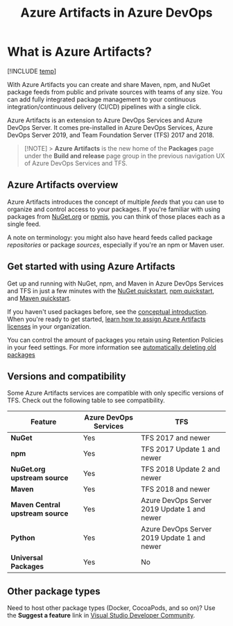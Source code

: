 ﻿---
title: Azure Artifacts in Azure DevOps
description: Overview of Azure Artifacts for hosting and sharing NuGet packages and npm modules with Azure DevOps Services or Azure DevOps Server
ms.assetid: 7F863543-2AFF-4726-A86A-4CF81DE98DCE
ms.technology: devops-artifacts
ms.topic: overview
ms.date: 01/31/2018
monikerRange: '>= tfs-2017'
---

# What is Azure Artifacts?

[!INCLUDE [temp](../includes/version-tfs-2017-through-vsts.md)]

With Azure Artifacts you can create and share Maven, npm, and NuGet package feeds from public and private sources with teams of any size. You can
add fully integrated package management to your continuous integration/continuous delivery (CI/CD) pipelines with a single click.

Azure Artifacts is an extension to Azure DevOps Services and Azure DevOps Server. It comes pre-installed in Azure DevOps Services, Azure DevOps Server 2019, and Team Foundation Server (TFS) 2017 and 2018.

> [!NOTE] > **Azure Artifacts** is the new home of the **Packages** page under the **Build and release** page group in the previous navigation UX of Azure DevOps Services and TFS.

## Azure Artifacts overview

Azure Artifacts introduces the concept of multiple _feeds_ that you can use to organize and control access to your packages. If you're familiar with using packages from [NuGet.org](https://www.nuget.org) or [npmjs](https://www.npmjs.com), you can think of those places each as a single feed.

A note on terminology: you might also have heard feeds called package _repositories_ or package _sources_, especially if you're an npm or Maven user.

## Get started with using Azure Artifacts

Get up and running with NuGet, npm, and Maven in Azure DevOps Services and TFS in just a few minutes with the [NuGet quickstart](get-started-nuget.md), [npm quickstart](get-started-npm.md), and [Maven quickstart](get-started-maven.md).

If you haven't used packages before, see the [conceptual introduction](artifacts-key-concepts.md). When you're ready to get started, [learn how to assign Azure Artifacts licenses](start-using-azure-artifacts.md) in your organization.

You can control the amount of packages you retain using Retention Policies in your feed settings. For more information see [automatically deleting old packages](./how-to/delete-and-recover-packages.md#automatically-delete-old-package-versions-with-retention-policies)

<a name="versions-compatibility"></a>

## Versions and compatibility

Some Azure Artifacts services are compatible with only specific versions of TFS. Check out the following table to see compatibility.

| Feature                           | Azure DevOps Services | TFS                                         |
| --------------------------------- | --------------------- | ------------------------------------------- |
| **NuGet**                         | Yes                   | TFS 2017 and newer                          |
| **npm**                           | Yes                   | TFS 2017 Update 1 and newer                 |
| **NuGet.org upstream source**     | Yes                   | TFS 2018 Update 2 and newer                 |
| **Maven**                         | Yes                   | TFS 2018 and newer                          |
| **Maven Central upstream source** | Yes                   | Azure DevOps Server 2019 Update 1 and newer |
| **Python**                        | Yes                   | Azure DevOps Server 2019 Update 1 and newer |
| **Universal Packages**            | Yes                   | No                                          |

## Other package types

Need to host other package types (Docker, CocoaPods, and so on)? Use the **Suggest a feature** link in [Visual Studio Developer Community](https://developercommunity.visualstudio.com/spaces/8/index.html).
